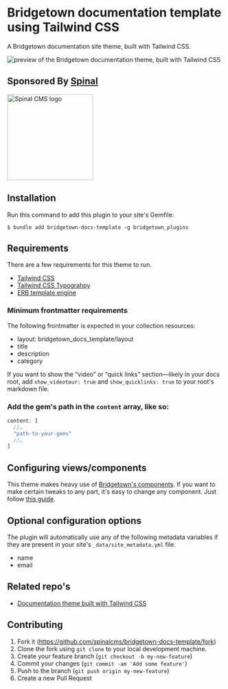 # Bridgetown documentation template using Tailwind CSS

A Bridgetown documentation site theme, built with Tailwind CSS.


<img src="https://user-images.githubusercontent.com/988051/183708900-d2945c3b-8ff5-4aff-a3c1-98335cc90277.jpg" alt="preview of the Bridgetown documentation theme, built with Tailwind CSS" />


## Sponsored By [Spinal](https://spinalcms.com/)

<a href="https://spinalcms.com/" target="_blank">
  <img src="https://user-images.githubusercontent.com/988051/183079316-af747ef2-42a9-47d8-9a0c-488ed4b6a689.jpg" alt="Spinal CMS logo" width="200"/>
</a>


## Installation

Run this command to add this plugin to your site's Gemfile:

```shell
$ bundle add bridgetown-docs-template -g bridgetown_plugins
```


## Requirements

There are a few requirements for this theme to run.

- [Tailwind CSS](https://tailwindcss.com/)
- [Tailwind CSS Typograhpy](https://tailwindcss.com/docs/typography-plugin)
- [ERB template engine](https://www.bridgetownrb.com/docs/template-engines/erb-and-beyond)

### Minimum frontmatter requirements

The following frontmatter is expected in your collection resources:

- layout: bridgetown_docs_template/layout
- title
- description
- category

If you want to show the “video” or “quick links” section—likely in your docs root, add `show_videotour: true` and `show_quicklinks: true` to your root's markdown file.


### Add the gem's path in the `content` array, like so:

```js
content: [
  //…
  "path-to-your-gems"
  //…
]
```


## Configuring views/components

This theme makes heavy use of [Bridgetown's components](https://www.bridgetownrb.com/docs/components). If you want to make certain tweaks to any part, it's easy to change any component. Just follow [this guide](https://www.bridgetownrb.com/docs/commands/plugins#copying-files-out-of-plugin-source-folders).


## Optional configuration options

The plugin will automatically use any of the following metadata variables if they are present in your site's `_data/site_metadata.yml` file.

- name
- email


## Related repo's
- [Documentation theme built with Tailwind CSS](https://github.com/SpinalCMS/docs-template)


## Contributing

1. Fork it (https://github.com/spinalcms/bridgetown-docs-template/fork)
2. Clone the fork using `git clone` to your local development machine.
3. Create your feature branch (`git checkout -b my-new-feature`)
4. Commit your changes (`git commit -am 'Add some feature'`)
5. Push to the branch (`git push origin my-new-feature`)
6. Create a new Pull Request
